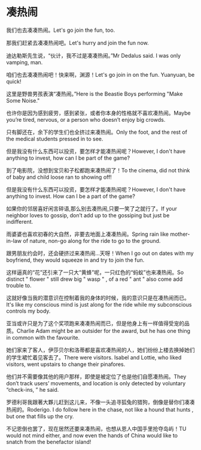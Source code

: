 # 凑热闹

<p><span class="chinese">我们也去凑凑热闹。</span><span class="english">Let's go join the fun, too.</span></p>

<p><span class="chinese">那我们赶紧去凑凑热闹吧。</span><span class="english">Let's hurry and join the fun now.</span></p>

<p><span class="chinese">迪达勒斯先生说，“伙计，我不过是凑凑热闹。”</span><span class="english">Mr Dedalus said. I was only vamping, man.</span></p>

<p><span class="chinese">咱们也去凑凑热闹吧！快来啊，渊源！</span><span class="english">Let's go join in on the fun. Yuanyuan, be quick!</span></p>

<p><span class="chinese">这里是野兽男孩表演“凑热闹。”</span><span class="english">Here is the Beastie Boys performing "Make Some Noise."</span></p>

<p><span class="chinese">也许你是因为感到疲劳，感到紧张，或者你本身的性格就不喜欢凑热闹。</span><span class="english">Maybe you’re tired, nervous, or a person who doesn’t enjoy big crowds.</span></p>

<p><span class="chinese">只有脚还在，余下的学生们也全挤过来凑热闹。</span><span class="english">Only the foot, and the rest of the medical students pressed in to see.</span></p>

<p><span class="chinese">但是我没有什么东西可以投资，要怎样才能凑热闹呢？</span><span class="english">However, I don't have anything to invest, how can I be part of the game?</span></p>

<p><span class="chinese">到了电影院，没想到宝贝和子松都跑来凑热闹了！</span><span class="english">To the cinema, did not think of baby and child loose ran to showing off!</span></p>

<p><span class="chinese">但是我没有什么东西可以投资，要怎样才能凑热闹呢？</span><span class="english">However, I don't have anything to invest. How can I be a part of the game?</span></p>

<p><span class="chinese">如果你的邻居喜好闲言碎语,那么别去凑热闹,只要一笑了之就行了。</span><span class="english">If your neighbor loves to gossip, don’t add up to the gossiping but just be indifferent.</span></p>

<p><span class="chinese">雨婆婆也喜欢初春的大自然，非要去地面上凑凑热闹。</span><span class="english">Spring rain like mother-in-law of nature, non-go along for the ride to go to the ground.</span></p>

<p><span class="chinese">跟男朋友约会时，还会硬挤过来凑热闹…天呀！</span><span class="english">When I go out on dates with my boyfriend, they would squeeze in and try to join the fun.</span></p>

<p><span class="chinese">这样逼真的“花”还引来了一只大“黄蜂”呢，一只红色的“蚂蚁”也来凑热闹。</span><span class="english">So distinct " flower " still drew big " wasp " , of a red " ant " also come add trouble to.</span></p>

<p><span class="chinese">这就好像当我的潜意识在控制着我的身体的时候，我的意识只是在凑热闹而已。</span><span class="english">It's like my conscious mind is just along for the ride while my subconscious controls my body.</span></p>

<p><span class="chinese">亚当或许只是为了这个奖项跑来凑凑热闹而已，但是他身上有一样值得受宠的品质。</span><span class="english">Charlie Adam might be an outsider for the award, but he has one thing in common with the favourite.</span></p>

<p><span class="chinese">她们家来了客人，伊莎贝尔和洛蒂都是喜欢凑热闹的人，她们纷纷上楼去换掉她们的学生裙忙着见客去了。</span><span class="english">There were visitors. Isabel and Lottie, who liked visitors, went upstairs to change their pinafores.</span></p>

<p><span class="chinese">他们并不需要像其他的用户那样，即使是被定位了也是他们自愿凑热闹。</span><span class="english">They don’t track users’ movements, and location is only detected by voluntary “check-ins, ” he said.</span></p>

<p><span class="chinese">罗德利哥我跟著大夥儿赶到这儿来，不像一头追寻狐兔的猎狗，倒像是替你们凑凑热闹的。</span><span class="english">Roderigo. I do follow here in the chase, not like a hound that hunts , but one that fills up the cry.</span></p>

<p><span class="chinese">不记恩倒也罢了，现在居然还要来凑热闹，也想从恩人中国手里抢夺岛屿！</span><span class="english">TU would not mind either, and now even the hands of China would like to snatch from the benefactor island!</span></p>

